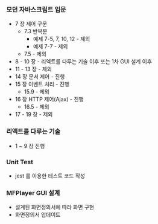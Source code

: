 ### 모던 자바스크립트 입문
* 7 장 제어 구문
  * 7.3 반복문
    * 예제 7-5, 7, 10, 12 - 제외
    * 예제 7-7 - 제외
  * 7.5 - 제외
* 8 - 10 장 - 리엑트를 다루는 기술 이후 또는 1차 GUI 설계 이후
* 11 - 13 장 - 제외
* 14 장 문서 제어 - 진행
* 15 장 이벤트 처리 - 진행
  * 15.9 - 제외
* 16 장 HTTP 제어(Ajax) - 진행
  * 16.5 - 제외
* 17 - 19 장 - 제외

### 리액트를 다루는 기술
* 1 ~ 9 장 진행

### Unit Test
* jest 를 이용한 테스트 코드 작성

### MFPlayer GUI 설계
* 설계된 화면정의서에 따라 화면 구현
* 화면정의서 업데이트
